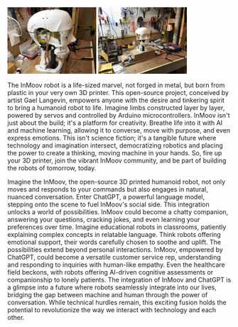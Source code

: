 
<img src="IMG_3852.jpg" alt="inmoov-image" width="200" height="150">
<img src="inmoov_head_on_workbench.jpeg" alt="inmoov_head_on_workbench" width="200" height="150">


The InMoov robot is a life-sized marvel, not forged in metal, but born from plastic in your very own 3D printer. This open-source project, conceived by artist Gael Langevin, empowers anyone with the desire and tinkering spirit to bring a humanoid robot to life. Imagine limbs constructed layer by layer, powered by servos and controlled by Arduino microcontrollers. InMoov isn't just about the build; it's a platform for creativity. Breathe life into it with AI and machine learning, allowing it to converse, move with purpose, and even express emotions. This isn't science fiction; it's a tangible future where technology and imagination intersect, democratizing robotics and placing the power to create a thinking, moving machine in your hands. So, fire up your 3D printer, join the vibrant InMoov community, and be part of building the robots of tomorrow, today.


Imagine the InMoov, the open-source 3D printed humanoid robot, not only moves and responds to your commands but also engages in natural, nuanced conversation. Enter ChatGPT, a powerful language model, stepping onto the scene to fuel InMoov's social side. This integration unlocks a world of possibilities. InMoov could become a chatty companion, answering your questions, cracking jokes, and even learning your preferences over time. Imagine educational robots in classrooms, patiently explaining complex concepts in relatable language. Think robots offering emotional support, their words carefully chosen to soothe and uplift. The possibilities extend beyond personal interactions. InMoov, empowered by ChatGPT, could become a versatile customer service rep, understanding and responding to inquiries with human-like empathy. Even the healthcare field beckons, with robots offering AI-driven cognitive assessments or companionship to lonely patients. The integration of InMoov and ChatGPT is a glimpse into a future where robots seamlessly integrate into our lives, bridging the gap between machine and human through the power of conversation. While technical hurdles remain, this exciting fusion holds the potential to revolutionize the way we interact with technology and each other.


